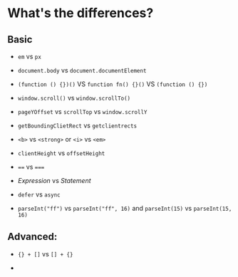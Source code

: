 # What's the differences?

## Basic

- `em` vs `px`

- `document.body` vs `document.documentElement`

- `(function () {})()` VS `function fn() {}()` VS `(function () {})`

- `window.scroll()` vs `window.scrollTo()`

- `pageYOffset` vs `scrollTop` vs `window.scrollY`

- `getBoundingClietRect` vs `getclientrects`

- `<b>` vs `<strong>` or `<i>` vs `<em>`

- `clientHeight` vs `offsetHeight`

- `==` vs `===`

- *Expression* vs *Statement*

- `defer` vs `async`

- `parseInt("ff")` vs `parseInt("ff", 16)` and `parseInt(15)` vs `parseInt(15, 16)`

## Advanced:

- `{} + []` vs `[] + {}`

- 
